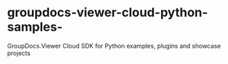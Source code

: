 # groupdocs-viewer-cloud-python-samples-
GroupDocs.Viewer Cloud SDK for Python examples, plugins and showcase projects
